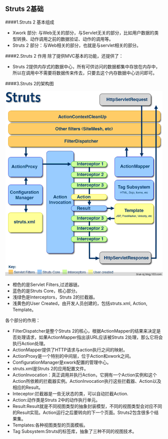 ## Struts 2基础

####1.Struts 2 基本组成

* Xwork 部分: 与Web无关的部分，与Servlet无关的部分，比如用户数据的类型转换、动作调用之前的数据验证、动作的调用等。
* Struts 2 部分：与Web相关的部分，也就是与servlet相关的部分。

####2.Struts 2 作用
除了提供MVC基本的功能，还提供了：

* Struts 2提供内存式的数据中心，所有可供访问的数据都集中存放在内存中，所以在调用中不需要将数据传来传去，只要去这个内存数据中心访问即可。

####3.Struts 2的架构图

![Struts2图片](./struts2.png)

* 橙色的是Servlet Filters,过滤器链。
* 蓝色的是Struts Core，核心部分。
* 浅绿色是Interceptors，Struts 2的拦截器。
* 浅黄色的User Created，由开发人员创建的，包括struts.xml, Action, Template。

各个部分的作用：

* FilterDispatcher是整个Struts 2的核心，根据ActionMapper的结果来决定是否处理请求，如果ActionMapper指出该URL应该被Struts 2处理，那么它将会执行Action处理。
* ActionMapper提供了HTTP请求与action执行之间的映射。
* ActionProxy是一个特别的中间层，位于Action和xwork之间。
* ConfigurationManager是xwork配置的管理中心。
* struts.xml是Struts 2的应用配置文件。
* ActionInvocation：真正调用并执行Action，它拥有一个Action实例和这个Action所依赖的拦截器实例。ActionInvocation执行这些拦截器、Action以及相应的Result。
* Inteceptor:拦截器是一些无状态的类，可以自动拦截Action.
* Action:动作类是Struts 2中的动作执行单元。
* Result:Result就是不同视图类型的抽象封装模型，不同的视图类型会对应不同的Result实现。Action运行之后要转向的下一个页面。Struts2包含很多个结果集。
* Templates:各种视图类型的页面模板。
* Tag Subsystem:Struts的标签库，抽象了三种不同的视图技术。


